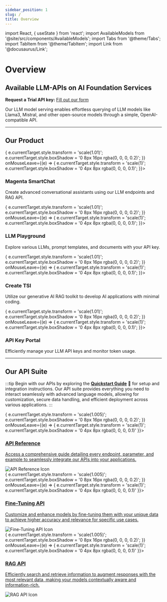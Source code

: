 ```yaml
---
sidebar_position: 1
slug: /
title: Overview
---
```


import React, { useState } from 'react';
import AvailableModels from '@site/src/components/AvailableModels';
import Tabs from '@theme/Tabs';
import TabItem from '@theme/TabItem';
import Link from '@docusaurus/Link';

# Overview

## Available LLM-APIs on AI Foundation Services

**Request a Trial API key:** [Fill out our form](https://docs.google.com/forms/d/e/1FAIpQLSdBDhCijYUIUeyJVTLzCy0rm55XgD2nG5supwtGRHXVfaX-fw/viewform)

Our LLM model serving enables effortless querying of LLM models like Llama3, Mistral, and other open-source models through a simple, OpenAI-compatible API.

<AvailableModels />

---

## Our Product

<div style={{ display: 'flex', flexWrap: 'wrap', gap: '16px' }}>

   <div style={{ flex: '1 1 45%', position: 'relative', borderRadius: '8px', padding: '16px', backgroundColor: '#E6EAF0', color: '#333', textAlign: 'center', height: '130px', overflow: 'hidden', boxShadow: '0 4px 8px rgba(0, 0, 0, 0.1)', transition: 'transform 0.3s, box-shadow 0.3s' }} onMouseEnter={(e) => { e.currentTarget.style.transform = 'scale(1.01)'; e.currentTarget.style.boxShadow = '0 8px 16px rgba(0, 0, 0, 0.2)'; }} onMouseLeave={(e) => { e.currentTarget.style.transform = 'scale(1)'; e.currentTarget.style.boxShadow = '0 4px 8px rgba(0, 0, 0, 0.1)'; }}>
    <Link to="./introduction#magenta-smartchat" style={{ textDecoration: 'none', color: 'inherit', position: 'relative', zIndex: 1 }}>
      <h3>Magenta SmartChat</h3>
      <p>Create advanced conversational assistants using our LLM endpoints and RAG API.</p>
    </Link>
  </div>

  <div style={{ flex: '1 1 45%', position: 'relative', borderRadius: '8px', padding: '16px', backgroundColor: '#D8E2F1', color: '#333', textAlign: 'center', height: '130px', overflow: 'hidden', boxShadow: '0 4px 8px rgba(0, 0, 0, 0.1)', transition: 'transform 0.3s, box-shadow 0.3s' }} onMouseEnter={(e) => { e.currentTarget.style.transform = 'scale(1.01)'; e.currentTarget.style.boxShadow = '0 8px 16px rgba(0, 0, 0, 0.2)'; }} onMouseLeave={(e) => { e.currentTarget.style.transform = 'scale(1)'; e.currentTarget.style.boxShadow = '0 4px 8px rgba(0, 0, 0, 0.1)'; }}>
    <Link to="./introduction#llm-playground" style={{ textDecoration: 'none', color: 'inherit', position: 'relative', zIndex: 1 }}>
      <h3>LLM Playground</h3>
      <p>Explore various LLMs, prompt templates, and documents with your API key.</p>
    </Link>
  </div>

  <div style={{ flex: '1 1 45%', position: 'relative', borderRadius: '8px', padding: '16px', backgroundColor: '#EFE7DD', color: '#333', textAlign: 'center', height: '130px', overflow: 'hidden', boxShadow: '0 4px 8px rgba(0, 0, 0, 0.1)', transition: 'transform 0.3s, box-shadow 0.3s' }} onMouseEnter={(e) => { e.currentTarget.style.transform = 'scale(1.01)'; e.currentTarget.style.boxShadow = '0 8px 16px rgba(0, 0, 0, 0.2)'; }} onMouseLeave={(e) => { e.currentTarget.style.transform = 'scale(1)'; e.currentTarget.style.boxShadow = '0 4px 8px rgba(0, 0, 0, 0.1)'; }}>
    <Link to="./introduction#create-tsi" style={{ textDecoration: 'none', color: 'inherit', position: 'relative', zIndex: 1 }}>
      <h3>Create TSI</h3>
      <p>Utilize our generative AI RAG toolkit to develop AI applications with minimal coding.</p>
    </Link>
  </div>

  <div style={{ flex: '1 1 45%', position: 'relative', borderRadius: '8px', padding: '16px', backgroundColor: '#F9E0DD', color: '#333', textAlign: 'center', height: '130px', overflow: 'hidden', boxShadow: '0 4px 8px rgba(0, 0, 0, 0.1)', transition: 'transform 0.3s, box-shadow 0.3s' }} onMouseEnter={(e) => { e.currentTarget.style.transform = 'scale(1.01)'; e.currentTarget.style.boxShadow = '0 8px 16px rgba(0, 0, 0, 0.2)'; }} onMouseLeave={(e) => { e.currentTarget.style.transform = 'scale(1)'; e.currentTarget.style.boxShadow = '0 4px 8px rgba(0, 0, 0, 0.1)'; }}>
    <Link to="./introduction#api-key-portal" style={{ textDecoration: 'none', color: 'inherit', position: 'relative', zIndex: 1 }}>
      <h3>API Key Portal</h3>
      <p>Efficiently manage your LLM API keys and monitor token usage.</p>
    </Link>
  </div>

</div>

---

## Our API Suite
:::tip
Begin with our APIs by exploring the [**Quickstart Guide**](./03_Quickstart.md) 🚀 for setup and integration instructions.
Our API suite provides everything you need to interact seamlessly with advanced language models, allowing for customization, secure data handling, and efficient deployment across various applications.
::: 


<Tabs>
  <TabItem label="API Reference" value="api-reference">
    <div style={{ display: 'flex', justifyContent: 'center', gap: '16px', margin: '0 auto' }}>
      <div style={{ flex: '1 1 45%', position: 'relative', borderRadius: '8px', padding: '16px', backgroundColor: '#faf8eb', color: '#333', textAlign: 'center', height: '140px', overflow: 'hidden', boxShadow: '0 4px 8px rgba(0, 0, 0, 0.1)', transition: 'transform 0.3s, box-shadow 0.3s' }} onMouseEnter={(e) => { e.currentTarget.style.transform = 'scale(1.005)'; e.currentTarget.style.boxShadow = '0 8px 16px rgba(0, 0, 0, 0.2)'; }} onMouseLeave={(e) => { e.currentTarget.style.transform = 'scale(1)'; e.currentTarget.style.boxShadow = '0 4px 8px rgba(0, 0, 0, 0.1)' }}>
        <a href="/Model Serving/openai" style={{ textDecoration: 'none', color: 'inherit', position: 'relative', zIndex: 1 }}>
          <h3>API Reference</h3>
          <p style={{ paddingRight: '150px' }}>Access a comprehensive guide detailing every endpoint, parameter, and example to seamlessly integrate our APIs into your applications.</p>
        </a>
        <img src="/img/api.png" alt="API Reference Icon" style={{ position: 'absolute', bottom: '10px', right: '10px', width: '160px', height: '120px', objectFit: 'cover', opacity: '0.2', transform: 'scale(0.9)', zIndex: 0 }} />
      </div>
    </div>
  </TabItem>

  <TabItem label="Fine-Tuning API" value="fine-tune">
    <div style={{ display: 'flex', justifyContent: 'center', gap: '16px', margin: '0 auto' }}>
      <div style={{ flex: '1 1 45%', position: 'relative', borderRadius: '8px', padding: '16px', backgroundColor: '#D8E2F1', color: '#333', textAlign: 'center', height: '140px', overflow: 'hidden', boxShadow: '0 4px 8px rgba(0, 0, 0, 0.1)', transition: 'transform 0.3s, box-shadow 0.3s' }} onMouseEnter={(e) => { e.currentTarget.style.transform = 'scale(1.005)'; e.currentTarget.style.boxShadow = '0 8px 16px rgba(0, 0, 0, 0.2)'; }} onMouseLeave={(e) => { e.currentTarget.style.transform = 'scale(1)'; e.currentTarget.style.boxShadow = '0 4px 8px rgba(0, 0, 0, 0.1)' }}>
        <a href="/Model Serving/finetune" style={{ textDecoration: 'none', color: 'inherit', position: 'relative', zIndex: 1 }}>
          <h3>Fine-Tuning API</h3>
          <p style={{ paddingRight: '150px' }}>Customize and enhance models by fine-tuning them with your unique data to achieve higher accuracy and relevance for specific use cases.</p>
        </a>
        <img src="/img/artificial-intelligence-deep-learning-22108.png" alt="Fine-Tuning API Icon" style={{ position: 'absolute', bottom: '10px', right: '10px', width: '120px', height: '120px', objectFit: 'cover', opacity: '0.2', transform: 'scale(1.0)', zIndex: 0 }} />
      </div>
    </div>
  </TabItem>

  <TabItem label="RAG API" value="rag">
    <div style={{ display: 'flex', justifyContent: 'center', gap: '16px', margin: '0 auto' }}>
      <div style={{ flex: '1 1 45%', position: 'relative', borderRadius: '8px', padding: '16px', backgroundColor: '#EFE7DD', color: '#333', textAlign: 'center', height: '140px', overflow: 'hidden', boxShadow: '0 4px 8px rgba(0, 0, 0, 0.1)', transition: 'transform 0.3s, box-shadow 0.3s' }} onMouseEnter={(e) => { e.currentTarget.style.transform = 'scale(1.005)'; e.currentTarget.style.boxShadow = '0 8px 16px rgba(0, 0, 0, 0.2)'; }} onMouseLeave={(e) => { e.currentTarget.style.transform = 'scale(1)'; e.currentTarget.style.boxShadow = '0 4px 8px rgba(0, 0, 0, 0.1)' }}>
        <a href="/SmartChat RAG API/eRAG API Reference" style={{ textDecoration: 'none', color: 'inherit', position: 'relative', zIndex: 1 }}>
          <h3>RAG API</h3>
          <p style={{ paddingRight: '150px' }}>Efficiently search and retrieve information to augment responses with the most relevant data, making your models contextually aware and information-rich.</p>
        </a>
        <img src="/img/RAG_image.png" alt="RAG API Icon" style={{ position: 'absolute', bottom: '10px', right: '10px', width: '120px', height: '120px', objectFit: 'cover', opacity: '0.2', transform: 'scale(1.2)', zIndex: 0 }} />
      </div>
    </div>
  </TabItem>
</Tabs>
